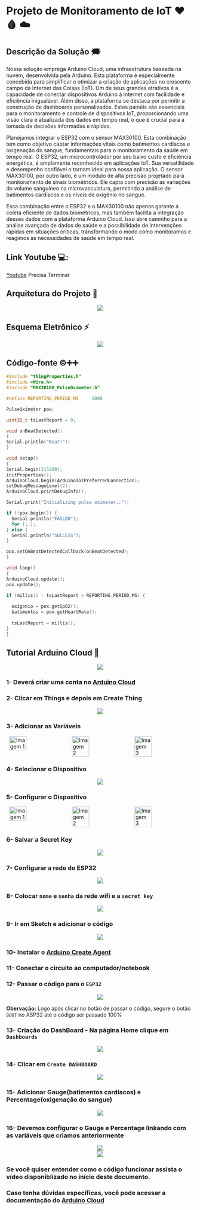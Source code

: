 # Projeto de Monitoramento de IoT :hearts: :drop_of_blood: :cloud:

## Descrição da Solução :right_anger_bubble:

Nossa solução emprega Arduino Cloud, uma infraestrutura baseada na nuvem, desenvolvida pela Arduino. Esta plataforma é especialmente concebida para simplificar e otimizar a criação de aplicações no crescente campo da Internet das Coisas (IoT). Um de seus grandes atrativos é a capacidade de conectar dispositivos Arduino à internet com facilidade e eficiência inigualável. Além disso, a plataforma se destaca por permitir a construção de dashboards personalizados. Estes painéis são essenciais para o monitoramento e controle de dispositivos IoT, proporcionando uma visão clara e atualizada dos dados em tempo real, o que é crucial para a tomada de decisões informadas e rápidas.

Planejamos integrar o ESP32 com o sensor MAX30100. Esta combinação tem como objetivo captar informações vitais como batimentos cardíacos e oxigenação do sangue, fundamentais para o monitoramento da saúde em tempo real. O ESP32, um microcontrolador por seu baixo custo e eficiência energética, é amplamente reconhecido em aplicações IoT. Sua versatilidade e desempenho confiável o tornam ideal para nossa aplicação. O sensor MAX30100, por outro lado, é um módulo de alta precisão projetado para monitoramento de sinais biométricos. Ele capta com precisão as variações do volume sanguíneo na microvasculatura, permitindo a análise de batimentos cardíacos e os níveis de oxigênio no sangue.

Essa combinação entre o ESP32 e o MAX30100 não apenas garante a coleta eficiente de dados biométricos, mas também facilita a integração desses dados com a plataforma Arduino Cloud. Isso abre caminho para a análise avançada de dados de saúde e a possibilidade de intervenções rápidas em situações críticas, transformando o modo como monitoramos e reagimos às necessidades de saúde em tempo real.

## Link Youtube 💻:
[Youtube]()
Precisa Terminar

  ## Arquitetura do Projeto 	:triangular_ruler:


  <div align="center">
    <img height src="https://media.discordapp.net/attachments/946052411984842782/1177374432348610630/image.png?ex=65724663&is=655fd163&hm=561a0a09c818b197c3d558caff8e1017f85a4235f34763e71d64a7232416a17e&=&format=webp&width=1289&height=701"/>
  </div>

  ## Esquema Eletrônico :zap:

  <div align="center">
    <img height src="https://media.discordapp.net/attachments/946052411984842782/1177380602564071544/image.png?ex=65724c22&is=655fd722&hm=af240b35b77d954645a69bf20365e6333fdcb9b955e4e755e103c81ec6a013d0&=&format=webp"/>
</div>

## Código-fonte :copyright::heavy_plus_sign::heavy_plus_sign:

  ```cpp
  #include "thingProperties.h"
#include <Wire.h>
#include "MAX30100_PulseOximeter.h"

#define REPORTING_PERIOD_MS     1000

PulseOximeter pox;

uint32_t tsLastReport = 0;

void onBeatDetected()
{
  Serial.println("Beat!");
}

void setup()
{
  Serial.begin(115200);
  initProperties();
  ArduinoCloud.begin(ArduinoIoTPreferredConnection);
  setDebugMessageLevel(2);
  ArduinoCloud.printDebugInfo();

  Serial.print("Initializing pulse oximeter..");

  if (!pox.begin()) {
    Serial.println("FAILED");
    for (;;);
  } else {
    Serial.println("SUCCESS");
  }

  pox.setOnBeatDetectedCallback(onBeatDetected);
}

void loop()
{
  ArduinoCloud.update();
  pox.update();

  if (millis() - tsLastReport > REPORTING_PERIOD_MS) {
    
    oxigenio = pox.getSpO2();
    batimentos = pox.getHeartRate();
    
    tsLastReport = millis();
  }
}

```

## Tutorial Arduino Cloud :page_with_curl:

<div align="center">
    <img height src="https://user-images.githubusercontent.com/77038120/174824422-29e21c5a-0a78-4424-ac6a-cf206aeb0d26.png"/>
</div>

### 1- Deverá criar uma conta no [Arduino Cloud](https://cloud.arduino.cc/)

### 2- Clicar em Things e depois em Create Thing
 <div align="center">
    <img height src="https://media.discordapp.net/attachments/946052411984842782/1177399999177437344/image.png?ex=65725e32&is=655fe932&hm=8bce01ccdccce80a933b582a9a8fc8cf655de1c90fa617382a02a4887f4f04e5&=&format=webp&width=1385&height=701"/>
</div>

### 3- Adicionar as Variáveis

<div style="display: flex; justify-content: space-around;">
    <img src="https://cdn.discordapp.com/attachments/946052411984842782/1177401557642387546/image.png?ex=65725fa6&is=655feaa6&hm=4e0d8e6a7a4f4110c4c03536f0187bd6bec6b23b448f4d9bc18f6828f8d16b1e&" alt="Imagem 1" style="width: 30%; height: auto;">
    <img src="https://cdn.discordapp.com/attachments/946052411984842782/1177401655977844796/image.png?ex=65725fbd&is=655feabd&hm=761885c132737025bb71bf6320cf3a34211e1a5aca47f1b5cc864b3d80d65442&" alt="Imagem 2" style="width: 30%; height: auto;">
    <img src="https://cdn.discordapp.com/attachments/946052411984842782/1177401795471999006/image.png?ex=65725fdf&is=655feadf&hm=458c6385a5ec2c8ca7acc34d9a5a5a317854eb53f206f5e2132480becadf84cc&" alt="Imagem 3" style="width: 30%; height: auto;">
</div>

### 4- Selecionar o Dispositivo

<div align="center">
    <img height src="https://cdn.discordapp.com/attachments/946052411984842782/1177402934456238090/image.png?ex=657260ee&is=655febee&hm=b26207f3793f9f3d3ca63ae2cb053ee401cbb010cef6569fbfd875aaa11c26bc&"/>
</div>

### 5- Configurar o Dispositivo

<div style="display: flex; justify-content: space-around;">
    <img src="https://cdn.discordapp.com/attachments/946052411984842782/1177403381191540836/image.png?ex=65726159&is=655fec59&hm=79e7fe3ee453735d1e6becc19bc4c5ac25469cd15d187ba57a2b3f9b74c6eb64&" alt="Imagem 1" style="width: 30%; height: auto;">
    <img src="https://cdn.discordapp.com/attachments/946052411984842782/1177403864916439052/image.png?ex=657261cc&is=655feccc&hm=7f4c5f0b5608e2e572deec3aa07928730f99f6e73f3cbd81572156fadf804b42&" alt="Imagem 2" style="width: 30%; height: auto;">
    <img src="https://cdn.discordapp.com/attachments/946052411984842782/1177404052158558238/image.png?ex=657261f9&is=655fecf9&hm=c2a698ab8140a9dbeef40a3386c7c9c615ea6546fccf27ec91c6b7f465bd7625&" alt="Imagem 3" style="width: 30%; height: auto;">
</div>

### 6- Salvar a Secret Key

<div align="center">
    <img height src="https://cdn.discordapp.com/attachments/946052411984842782/1177404350923030598/image.png?ex=65726240&is=655fed40&hm=37ca8ec283fae52dbfdac4e924c114a1f92e47eb5216a64a5d3a71238261bbf6&"/>
</div>

### 7- Configurar a rede do ESP32
<div align="center">
    <img height src="https://media.discordapp.net/attachments/946052411984842782/1177405392750399488/image.png?ex=65726338&is=655fee38&hm=5b77ce79794d8b4817ae008e27ca12fc39e19abc9f885f9eee55a0d3ec9b1053&=&format=webp&width=1282&height=701"/>
</div>

### 8- Colocar `nome` e `senha` da rede wifi e a `secret key`
<div align="center">
    <img height src="https://media.discordapp.net/attachments/946052411984842782/1177405694182441041/image.png?ex=65726380&is=655fee80&hm=f673de7ef38df70c0707bff1b1ee6b228bdf7d2359e2db226fac6766fc216c9f&=&format=webp"/>
</div>

### 9- Ir em Sketch e adicionar o código

<div align="center">
    <img height src="https://cdn.discordapp.com/attachments/946052411984842782/1177406559031140352/image.png?ex=6572644e&is=655fef4e&hm=4d746fbcb941ffdbfe010ce767d87ff78f5b21d4d0da5cd7c633459fb71dcd2f&"/>
</div>

### 10- Instalar o [Arduino Create Agent](https://support.arduino.cc/hc/en-us/articles/360014869820-Install-the-Arduino-Create-Agent)

### 11- Conectar o circuito ao computador/notebook

### 12- Passar o código para o `ESP32`

<div align="center">
    <img height src="https://media.discordapp.net/attachments/946052411984842782/1177407627404263584/image.png?ex=6572654d&is=655ff04d&hm=af1e9f6aa9265766d9bb538df6e162c29a361ebe865ae47479004492a0888572&=&format=webp"/>
</div>

**Obervação:** Logo após clicar no botão de passar o código, segure o botão `BOOT` no ASP32 até o código ser passado 100%

### 13- Criação do DashBoard - Na página Home clique em `Dashboards`

<div align="center">
    <img height src="https://media.discordapp.net/attachments/946052411984842782/1177409772853674004/image.png?ex=6572674d&is=655ff24d&hm=78cc4c902cd24fdf5619cf9f38eabecc445a04f84d7cadc72d2daa84fd3ade6a&=&format=webp"/>
</div>

### 14- Clicar em `Create DASHBOARD`

<div align="center">
    <img height src="https://media.discordapp.net/attachments/946052411984842782/1177410300039921674/image.png?ex=657267ca&is=655ff2ca&hm=e103ba0f9bf34e3ecb11990a58bb8882007f9df0c05897a0b6e84ee8f2a1650e&=&format=webp"/>
</div>

### 15- Adicionar Gauge(batimentos cardíacos) e Percentage(oxigenação do sangue)

<div align="center">
    <img height src="https://media.discordapp.net/attachments/946052411984842782/1177410657495294012/image.png?ex=6572681f&is=655ff31f&hm=627cae0f953bfe90151e67a150dcf9afe3ea4913f5abb83283fea051d3b73479&=&format=webp"/>
</div>

### 16- Devemos configurar o Gauge e Percentage linkando com as variáveis que criamos anteriormente

<div align="center">
    <img height src="https://cdn.discordapp.com/attachments/946052411984842782/1177411280395571210/image.png?ex=657268b4&is=655ff3b4&hm=7f286c3909089bb317c843ec6703bf86bd9ac65751ad8fa21a31603eecf18e64&"/>
</div>

<div align="center">
    <img height src="https://media.discordapp.net/attachments/946052411984842782/1177411885344243753/image.png?ex=65726944&is=655ff444&hm=feb84fe9aa4121938e3c432f07d8891f99a1c5f0fa993728ca7bf4b29263f294&=&format=webp&width=1257&height=701"/>
</div>

### Se você quiser entender como o código funcionar assista o vídeo disponiblizado no início deste documento.
### Caso tenha dúvidas específicas, você pode acessar a documentação do [Arduino Cloud](https://docs.arduino.cc/arduino-cloud/)
















